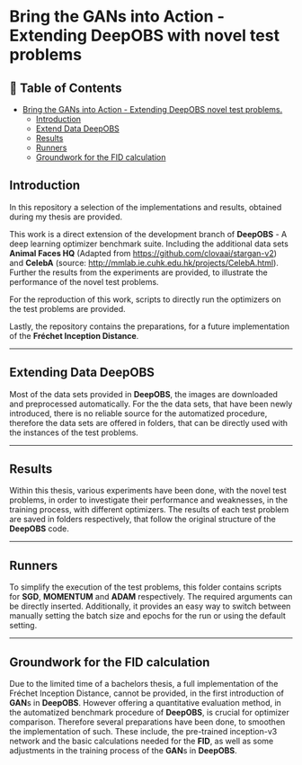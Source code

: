 # Bring the GANs into Action - Extending DeepOBS with novel test problems

## 📇 Table of Contents


- [Bring the GANs into Action - Extending DeepOBS novel test problems.](#https://github.com/Vanessa-Ts/DeepOBS_BA)
  - [ Introduction][# Introduction]
  - [ Extend Data DeepOBS][# Extend]
  - [ Results][# Results]
  - [ Runners][ # Runners]
  - [ Groundwork for the FID calculation][ # Groundwork ]

## Introduction
[# Introduction]: #Introduction
In this repository a selection of the implementations and results, obtained during my thesis are provided.

This work is a direct extension of the development branch of **DeepOBS** - A deep learning optimizer benchmark suite.
Including the additional data sets **Animal Faces HQ** (Adapted from https://github.com/clovaai/stargan-v2) and **CelebA** (source: http://mmlab.ie.cuhk.edu.hk/projects/CelebA.html).
Further the results from the experiments are provided, to illustrate the performance of the novel test problems.

For the reproduction of this work, scripts to directly run the optimizers on the test problems are provided.

Lastly, the repository contains the preparations, for a future implementation of the **Fréchet Inception Distance**.

-----------------------------------------------------------------------------------------------------------------------
## Extending Data DeepOBS
[# Extend]: #Extend
Most of the data sets provided in **DeepOBS**, the images are downloaded and preprocessed automatically.
For the the data sets, that have been newly introduced, there is no reliable source for the automatized procedure, 
therefore the data sets are offered in folders, that can be directly used with the instances of the test problems.

-----------------------------------------------------------------------------------------------------------------------

## Results
[# Results]: #Results
Within this thesis, various experiments have been done, with the novel test problems, 
in order to investigate their performance and weaknesses, in the training process, with different optimizers.
The results of each test problem are saved in folders respectively, 
that follow the original structure of the **DeepOBS** code.


-----------------------------------------------------------------------------------------------------------------------

## Runners
[ # Runners]: #Runners
To simplify the execution of the test problems, 
this folder contains scripts for **SGD**, **MOMENTUM** and **ADAM** respectively.
The required arguments can be directly inserted. Additionally, it provides an easy way to switch 
between manually setting the batch size and epochs for the run or using the default setting.

-----------------------------------------------------------------------------------------------------------------------

## Groundwork for the FID calculation
[ # Groundwork ]: #Groundwork
Due to the limited time of a bachelors thesis,
a full implementation of the Fréchet Inception Distance, cannot be provided,
in the first introduction of **GAN**s in **DeepOBS**.
However offering a quantitative evaluation method, in the automatized benchmark procedure of **DeepOBS**, is crucial for optimizer comparison.
Therefore several preparations have been done, to smoothen the implementation of such.
These include, the pre-trained inception-v3 network and the basic calculations needed for the **FID**,
as well as some adjustments in the training process of the **GAN**s in **DeepOBS**.






